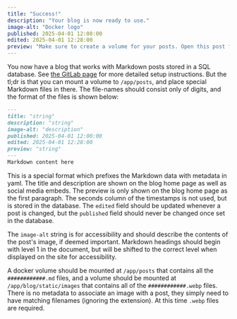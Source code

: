 ```yaml
---
title: "Success!"
description: "Your blog is now ready to use."
image-alt: "Docker logo"
published: 2025-04-01 12:00:00
edited: 2025-04-01 12:28:00
preview: "Make sure to create a volume for your posts. Open this post for more info."
---
```

You now have a blog that works with Markdown posts stored in a SQL database. See
[the GitLab page](https://gitlab.matthewrease.net/matthew/blog-docker) for more
detailed setup instructions. But the tl;dr is that you can mount a volume to
`/app/posts`, and place special Markdown files in there. The file-names should
consist only of digits, and the format of the files is shown below:

```markdown
---
title: "string"
description: "string"
image-alt: "description"
published: 2025-04-01 12:00:00
edited: 2025-04-01 12:28:00
preview: "string"
---
Markdown content here
```

This is a special format which prefixes the Markdown data with metadata in yaml.
The title and description are shown on the blog home page as well as social
media embeds. The preview is only shown on the blog home page as the first
paragraph. The seconds column of the timestamps is not used, but is stored in
the database. The `edited` field should be updated whenever a post is changed,
but the `published` field should never be changed once set in the database.

The `image-alt` string is for accessibility and should describe the contents of
the post's image, if deemed important. Markdown headings should begin with level
1 in the document, but will be shifted to the correct level when displayed on
the site for accessibility.

A docker volume should be mounted at `/app/posts` that contains all the
`############.md` files, and a volume should be mounted at
`/app/blog/static/images` that contains all of the `############.webp` files.
There is no metadata to associate an image with a post, they simply need to have
matching filenames (ignoring the extension). At this time `.webp` files are
required.
